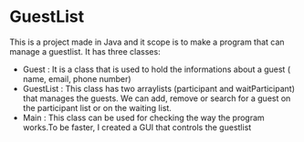 # GuestList
This is a project made in Java and it scope is to make a program that can manage a guestlist. It has three classes:

- Guest : It is a class that is used to hold the informations about a guest ( name, email, phone number)
- GuestList : This class has two arraylists (participant and waitParticipant) that manages the guests. We can add, remove or search for a guest on the participant list or on the waiting list.
- Main : This class can be used for checking the way the program works.To be faster, I created a GUI that controls the guestlist

